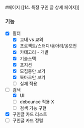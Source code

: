 #페이지 
[[14. 특정 구인 글 상세 페이지]]

### 기능
* [x] 필터
	* [x] 교내 vs 교외
	* [x] 프로젝트/스터디/동아리/공모전
	* [x] 카테고리 - 개발
	* [x] 기술스택
	* [x] 포지션
	* [x] 모집중만 보기
	* [x] 북마크만 보기
	* [ ] 실제 적용
* [ ] 검색
	* [x] UI
	* [ ] debounce 적용 X
	* [ ] 검색 기능 구현
* [x] 구인글 카드 리스트
* [ ] 구인글 카드 정렬